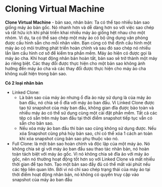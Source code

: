 # Cloning Virtual Machine
**Clone Virtual Machine** - bản sao, nhân bản: Ta có thể tạo nhiều bản sao giống máy ảo bản gốc. Nó nhanh hơn và dễ dàng hơn so với việc sao chép và rất hữu ích khi phải triển khai nhiều máy ảo giống hệt nhau cho một nhóm. Ví dụ, ta có thể sao chép một máy ảo có bộ ứng dụng văn phòng được cấu hình sẵn cho mỗi nhân viên. Bạn cũng có thể định cấu hình một máy ảo có môi trường phát triển hoàn chỉnh và sau đó sao chép nó nhiều lần làm cấu hình cơ sở để kiểm tra phần mềm. Máy ảo hiện có được gọi là máy ảo cha. Khi hoạt động nhân bản hoàn tất, bản sao sẽ trở thành một máy ảo riêng biệt. Các thay đổi được thực hiện cho một bản sao không ảnh hưởng đến máy ảo cha và các thay đổi được thực hiện cho máy ảo cha không xuất hiện trong bản sao. 
 
 **Có 2 loại nhân bản** 
 * Linked Clone: 
   * Là bản sao của máy ảo nhưng ổ đĩa ảo này sử dụng là của máy ảo ban đầu, nó chia sẻ ổ đĩa với máy ảo ban đầu. Vì Linked Clone được tạo từ snapshot của máy ban đầu, không gian đĩa được bảo toàn và nhiều máy ảo có thể sử dụng cùng một cài đặt phần mềm. Tất cả các tệp có sẵn trên máy ban đầu tại thời điểm snapshot tiếp tục vẫn có sẵn cho bản sao.
   * Nếu xóa máy ảo ban đầu thì bản sao cũng không sử dụng được. Nếu xóa Snapshot cũng phá hủy bản sao, chỉ có thể xóa 1 cách an toàn khi xóa snapshot cùng bản sao phụ thuộc vào nó. 
 * Full Clone: là một bản sao hoàn chỉnh và độc lập của một máy ảo. Nó không chia sẻ gì với máy ảo ban đầu sau thao tác nhân bản, nó hoàn toàn tách biệt với máy ảo gốc. Vì nó không chia sẻ đĩa ảo với máy ảo gốc, nên nó thường hoạt động tốt hơn so với Linked Clone và mất nhiều thời gian để tạo hơn. Tạo một bản sao đầy đủ có thể mất vài phút nếu các tệp liên quan lớn. Bởi vì nó chỉ sao chép trạng thái của máy ảo tại thời điểm hoạt động nhân bản, nó không có quyền truy cập vào snapshot của máy ảo ban đầu
